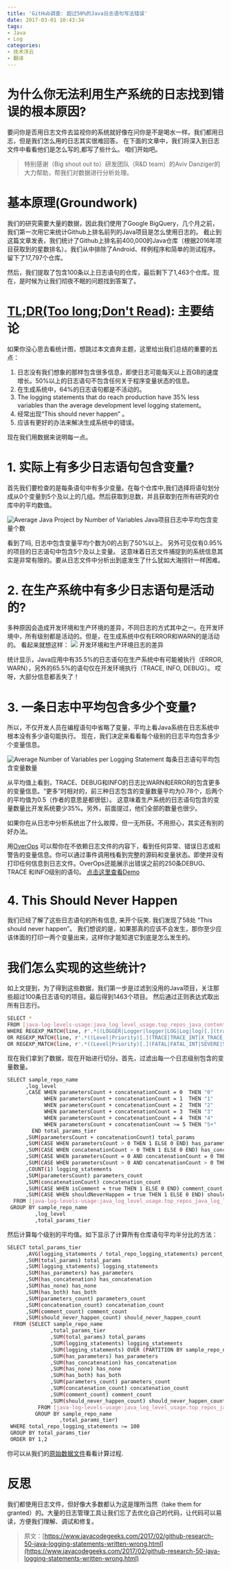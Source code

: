 ```yaml
---
title: 'GitHub调查: 超过50%的Java日志语句写法错误'
date: 2017-03-01 10:43:34
tags:
- Java
- Log
categories: 
- 技术浮云
- 翻译
---
```


# 为什么你无法利用生产系统的日志找到错误的根本原因?
要问你是否用日志文件去监视你的系统就好像在问你是不是喝水一样。我们都用日志，但是我们怎么用的日志其实很难回答。
在下面的文章中，我们将深入到日志文件中看看他们是怎么写的,都写了些什么。
咱们开始吧。
> 特别感谢（Big shout out to）研发团队（R&D team）的Aviv Danziger的大力帮助，帮我们对数据进行分析处理。   

# 基本原理(Groundwork)
我们的研究需要大量的数据，因此我们使用了Google BigQuery，几个月之前，我们第一次用它来统计Github上排名前列的Java项目是怎么使用日志的。
截止到这篇文章发表，我们统计了Github上排名前400,000的Java仓库（根据2016年项目获取到的星数排名）。我们从中排除了Android、样例程序和简单的测试程序。留下了17,797个仓库。

然后，我们提取了包含100条以上日志语句的仓库，最后剩下了1,463个仓库。现在，是时候为让我们彻夜不眠的问题找到答案了。

# [TL;DR(Too long;Don't Read)](https://www.zhihu.com/question/20187408): 主要结论
如果你没心思去看统计图，想跳过本文直奔主题，这里给出我们总结的重要的五点：

1. 日志没有我们想象的那样包含很多信息，即使日志可能每天以上百GB的速度增长。50%以上的日志语句不包含任何关于程序变量状态的信息。
2. 在生成系统中，64%的日志语句都是不活动的。
3. The logging statements that do reach production have 35% less variables than the average development level logging statement。
4. 经常出现“This should never happen” 。
5. 应该有更好的办法来解决生成系统中的错误。


现在我们用数据来说明每一点。

# 1. 实际上有多少日志语句包含变量?
首先我们要检查的是每条语句中有多少变量。在每个仓库中,我们选择将语句划分成从0个变量到5个及以上的几组。然后获取到总数，并且获取到在所有研究的仓库中的平均数值。

![Average Java Project by Number of Variables](https://www.javacodegeeks.com/wp-content/uploads/2017/02/totalrepo-300x253@2x.png)
Java项目日志中平均包含变量个数


看到了吗, 日志中包含变量平均个数为0的占到了50%以上。 另外可见仅有0.95%的项目的日志语句中包含5个及以上变量。
这意味着日志文件捕捉到的系统信息其实是非常有限的。要从日志文件中分析出到底发生了什么犹如大海捞针一样困难。


# 2. 在生产系统中有多少日志语句是活动的?
多种原因会造成开发环境和生产环境的差异，不同日志的方式其中之一。在开发环境中，所有级别都是活动的。但是，在生成系统中仅有ERROR和WARN的是活动的。
看起来就想这样：
![](https://www.javacodegeeks.com/wp-content/uploads/2017/02/prodvslog-300x190@2x.png)
开发环境和生产环境日志的差异

统计显示，Java应用中有35.5%的日志语句在生产系统中有可能被执行（ERROR, WARN），另外的65.5%的语句仅在开发环境执行（TRACE, INFO, DEBUG）。
哎呀，大部分信息都丢失了！ 

# 3. 一条日志中平均包含多少个变量?
所以，不仅开发人员在编程语句中省略了变量，平均上看Java系统在日志系统中根本没有多少语句能执行。
现在，我们决定来看看每个级别的日志平均包含多少个变量信息。

![Average Number of Variables per Logging Statement](https://www.javacodegeeks.com/wp-content/uploads/2017/02/logging_level-300x273@2x.png)
每条日志语句平均包含变量数量



从平均值上看到，TRACE、DEBUG和INFO的日志比WARN和ERROR的包含更多的变量信息。“更多”时相对的，前三种日志包含的变量数量平均为0.78个，后两个的平均值为0.5（作者的意思是都很低）。
这意味着生产系统的日志语句包含的变量数量比开发系统要少35%。另外，前面提过，他们全部的数量也很少。

如果你在从日志中分析系统出了什么故障，但一无所获。不用担心，其实还有别的好办法。

用[OverOps](https://en.wikipedia.org/wiki/OverOps) 可以帮你在不依赖日志文件的内容下，看到任何异常、错误日志或和警告的变量信息。你可以通过事件调用栈看到完整的源码和变量状态。即使并没有打印任何信息到日志文件。OverOps还能展示出错误之前的250条DEBUG、TRACE 和INFO级别的语句。 
[点击这里查看Demo](https://youtu.be/xb8eP08b2iQ)


# 4. This Should Never Happen
我们已经了解了这些日志语句的所有信息, 来开个玩笑. 我们发现了58处 “This should never happen”。
我们想说的是，如果那真的应该不会发生，那你至少应该体面的打印一两个变量出来，这样你才能知道它到底是怎么发生的。


# 我们怎么实现的这些统计?
如上文提到，为了得到这些数据，我们第一步是过滤到没用的Java项目，关注那些超过100条日志语句的项目。最后得到1463个项目。
然后通过正则表达式取出所有日志行。

```bash
SELECT *
FROM [java-log-levels-usage:java_log_level_usage.top_repos_java_contents_lines_no_android_no_arduino]
WHERE REGEXP_MATCH(line, r'.*((LOGGER|Logger|logger|LOG|Log|log)[.](trace|info|debug|warn|warning|error|fatal|severe|config|fine|finer|finest)).*')
OR REGEXP_MATCH(line, r'.*((Level|Priority)[.](TRACE|TRACE_INT|X_TRACE_INT|INFO|INFO_INT|DEBUG|DEBUG_INT|WARN|WARN_INT|WARNING|WARNING_INT|ERROR|ERROR_INT)).*')
OR REGEXP_MATCH(line, r'.*((Level|Priority)[.](FATAL|FATAL_INT|SEVERE|SEVERE_INT|CONFIG|CONFIG_INT|FINE|FINE_INT|FINER|FINER_INT|FINEST|FINEST_INT|ALL|OFF)).*')

```
现在我们拿到了数据，现在开始进行切分。首先，过滤出每一个日志级别包含的变量数量。
```bash
SELECT sample_repo_name
      ,log_level
      ,CASE WHEN parametersCount + concatenationCount = 0  THEN "0"
            WHEN parametersCount + concatenationCount = 1  THEN "1"
            WHEN parametersCount + concatenationCount = 2  THEN "2"
            WHEN parametersCount + concatenationCount = 3  THEN "3"
            WHEN parametersCount + concatenationCount = 4  THEN "4"
            WHEN parametersCount + concatenationCount >= 5 THEN "5+"
        END total_params_tier
      ,SUM(parametersCount + concatenationCount) total_params
      ,SUM(CASE WHEN parametersCount > 0 THEN 1 ELSE 0 END) has_parameters
      ,SUM(CASE WHEN concatenationCount > 0 THEN 1 ELSE 0 END) has_concatenation
      ,SUM(CASE WHEN parametersCount = 0 AND concatenationCount = 0 THEN 1 ELSE 0 END) has_none
      ,SUM(CASE WHEN parametersCount > 0 AND concatenationCount > 0 THEN 1 ELSE 0 END) has_both
      ,COUNT(1) logging_statements
      ,SUM(parametersCount) parameters_count
      ,SUM(concatenationCount) concatenation_count
      ,SUM(CASE WHEN isComment = true THEN 1 ELSE 0 END) comment_count
      ,SUM(CASE WHEN shouldNeverHappen = true THEN 1 ELSE 0 END) should_never_happen_count
  FROM [java-log-levels-usage:java_log_level_usage.top_repos_java_log_lines_no_android_no_arduino_attributes]  
 GROUP BY sample_repo_name
         ,log_level
         ,total_params_tier
```
然后计算每个级别的平均值。如下显示了计算所有仓库语句平均半分比的方法：
```bash
SELECT total_params_tier
      ,AVG(logging_statements / total_repo_logging_statements) percent_out_of_total_repo_statements
      ,SUM(total_params) total_params
      ,SUM(logging_statements) logging_statements
      ,SUM(has_parameters) has_parameters
      ,SUM(has_concatenation) has_concatenation
      ,SUM(has_none) has_none
      ,SUM(has_both) has_both
      ,SUM(parameters_count) parameters_count
      ,SUM(concatenation_count) concatenation_count
      ,SUM(comment_count) comment_count
      ,SUM(should_never_happen_count) should_never_happen_count
  FROM (SELECT sample_repo_name
              ,total_params_tier
              ,SUM(total_params) total_params
              ,SUM(logging_statements) logging_statements
              ,SUM(logging_statements) OVER (PARTITION BY sample_repo_name) total_repo_logging_statements
              ,SUM(has_parameters) has_parameters
              ,SUM(has_concatenation) has_concatenation
              ,SUM(has_none) has_none
              ,SUM(has_both) has_both
              ,SUM(parameters_count) parameters_count
              ,SUM(concatenation_count) concatenation_count
              ,SUM(comment_count) comment_count
              ,SUM(should_never_happen_count) should_never_happen_count
          FROM [java-log-levels-usage:java_log_level_usage.top_repos_java_log_lines_no_android_no_arduino_attributes_counters_with_params_count]
         GROUP BY sample_repo_name
                 ,total_params_tier)
 WHERE total_repo_logging_statements >= 100
 GROUP BY total_params_tier
 ORDER BY 1,2
```

你可以从我们的[原始数据文件](http://384uqqh5pka2ma24ild282mv.wpengine.netdna-cdn.com/wp-content/uploads/2017/02/Logging-Scrapes-from-GitHub.xlsx)看看计算过程.

# 反思
我们都使用日志文件，但好像大多数都认为这是理所当然（take them for granted）的。大量的日志管理工具让我们忘了去优化自己的代码，让代码可以易读，方便我们理解、调试和修复。


> 原文：[https://www.javacodegeeks.com/2017/02/github-research-50-java-logging-statements-written-wrong.html](https://www.javacodegeeks.com/2017/02/github-research-50-java-logging-statements-written-wrong.html)